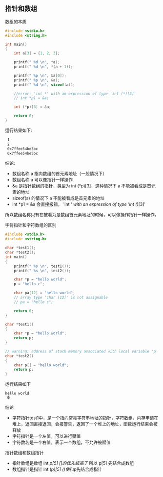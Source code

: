 ## 指针和数组

数组的本质
```C++
#include <stdio.h>
#include <string.h>

int main()
{
    int a[3] = {1, 2, 3};

    printf(" %d \n", *a);
    printf(" %d \n", *(a + 1));

    printf(" %p \n", &a[0]);
    printf(" %p \n", &a);
    printf(" %d \n", sizeof(a));

    //error: 'int *' with an expression of type 'int (*)[3]'
    // int *p1 = &a;

    int (*p)[3] = &a;

    return 0;
}
```
运行结果如下:
```bash
 1 
 2 
 0x7ffee54be5bc 
 0x7ffee54be5bc
```
结论:
* 数组名称 a 指向数组的首元素地址（一般情况下）
* 数组名称 a 可以像指针一样操作
* &a 是指针数组的指针，类型为 int (*p)[3]，这种情况下 a 不能被看成是首元素的地址
* sizeof(a) 的情况下 a 不能被看成是首元素的地址
* int *p1 = &a 会直接报错， 'int *' with an expression of type 'int (*)[3]'

所以数组名称只有在被看为是数组首元素地址的时候，可以像操作指针一样操作。


字符指针和字符数组的区别
```C++
#include <stdio.h>
#include <string.h>

char *test1();
char *test2();
int main()
{
    printf(" %s \n", test1());
    printf(" %s \n", test2());

    char *p = "hello world";
    p = "hello c";

    char pa[12] = "hello world";
    // array type 'char [12]' is not assignable
    // pa = "hello c";

    return 0;
}

char *test1()
{
    char *p = "hello world";
    return p;
}

// warning: address of stack memory associated with local variable 'p' returned [-Wreturn-stack-address]
char *test2()
{
    char p[] = "hello world";
    return p;
}
```
运行结果如下
```
hello world 
 � 
```
结论
* 字符指针test1中，是一个指向常亮字符串地址的指针，字符数组，内存申请在堆上，返回直接返回，会报警告，返回了一个堆上的地址，函数运行结束会被释放
* 字符指针是一个左值，可以进行赋值
* 字符数名是一个右值，表示一个数组，不允许被赋值


指针数组和数组指针
* 指针数组是数组 int *p[5]  []的优先级高于* 所以 p[5] 先结合成数组
* 数组指针是指针 int (*p)[5] ()使*和p先结合成指针

